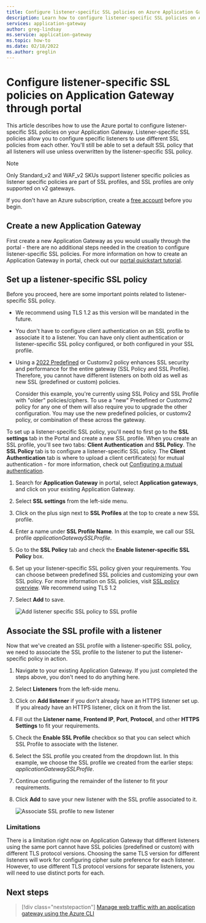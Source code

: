 ```yaml
---
title: Configure listener-specific SSL policies on Azure Application Gateway through portal
description: Learn how to configure listener-specific SSL policies on Application Gateway through portal 
services: application-gateway
author: greg-lindsay
ms.service: application-gateway
ms.topic: how-to
ms.date: 02/18/2022
ms.author: greglin
---
```


# Configure listener-specific SSL policies on Application Gateway through portal

This article describes how to use the Azure portal to configure listener-specific SSL policies on your Application Gateway. Listener-specific SSL policies allow you to configure specific listeners to use different SSL policies from each other. You'll still be able to set a default SSL policy that all listeners will use unless overwritten by the listener-specific SSL policy. 

> [!NOTE]
> Only Standard_v2 and WAF_v2 SKUs support listener specific policies as listener specific policies are part of SSL profiles, and SSL profiles are only supported on v2 gateways. 



If you don't have an Azure subscription, create a [free account](https://azure.microsoft.com/free/?WT.mc_id=A261C142F) before you begin.

## Create a new Application Gateway

First create a new Application Gateway as you would usually through the portal - there are no additional steps needed in the creation to configure listener-specific SSL policies. For more information on how to create an Application Gateway in portal, check out our [portal quickstart tutorial](./quick-create-portal.md).

## Set up a listener-specific SSL policy

Before you proceed, here are some important points related to listener-specific SSL policy.

- We recommend using TLS 1.2 as this version will be mandated in the future.
- You don't have to configure client authentication on an SSL profile to associate it to a listener. You can have only client authentication or listener-specific SSL policy configured, or both configured in your SSL profile.
- Using a [2022 Predefined](./application-gateway-ssl-policy-overview.md#predefined-tls-policy) or Customv2 policy enhances SSL security and performance for the entire gateway (SSL Policy and SSL Profile). Therefore, you cannot have different listeners on both old as well as new SSL (predefined or custom) policies.
  
  Consider this example, you're currently using SSL Policy and SSL Profile with &#34;older&#34; policies/ciphers. To use a &#34;new&#34; Predefined or Customv2 policy for any one of them will also require you to upgrade the other configuration. You may use the new predefined policies, or customv2 policy, or combination of these across the gateway.

To set up a listener-specific SSL policy, you'll need to first go to the **SSL settings** tab in the Portal and create a new SSL profile. When you create an SSL profile, you'll see two tabs: **Client Authentication** and **SSL Policy**. The **SSL Policy** tab is to configure a listener-specific SSL policy. The **Client Authentication** tab is where to upload a client certificate(s) for mutual authentication - for more information, check out [Configuring a mutual authentication](./mutual-authentication-portal.md).

1. Search for **Application Gateway** in portal, select **Application gateways**, and click on your existing Application Gateway.

2. Select **SSL settings** from the left-side menu.

3. Click on the plus sign next to **SSL Profiles** at the top to create a new SSL profile.

4. Enter a name under **SSL Profile Name**. In this example, we call our SSL profile *applicationGatewaySSLProfile*. 

5. Go to the **SSL Policy** tab and check the **Enable listener-specific SSL Policy** box. 

6. Set up your listener-specific SSL policy given your requirements. You can choose between predefined SSL policies and customizing your own SSL policy. For more information on SSL policies, visit [SSL policy overview](./application-gateway-ssl-policy-overview.md). We recommend using TLS 1.2

7. Select **Add** to save.

    ![Add listener specific SSL policy to SSL profile](./media/application-gateway-configure-listener-specific-ssl-policy/listener-specific-ssl-policy-ssl-profile.png)
    
## Associate the SSL profile with a listener

Now that we've created an SSL profile with a listener-specific SSL policy, we need to associate the SSL profile to the listener to put the listener-specific policy in action. 

1. Navigate to your existing Application Gateway. If you just completed the steps above, you don't need to do anything here. 

2. Select **Listeners** from the left-side menu. 

3. Click on **Add listener** if you don't already have an HTTPS listener set up. If you already have an HTTPS listener, click on it from the list. 

4. Fill out the **Listener name**, **Frontend IP**, **Port**, **Protocol**, and other **HTTPS Settings** to fit your requirements.

5. Check the **Enable SSL Profile** checkbox so that you can select which SSL Profile to associate with the listener. 

6. Select the SSL profile you created from the dropdown list. In this example, we choose the SSL profile we created from the earlier steps: *applicationGatewaySSLProfile*. 

7. Continue configuring the remainder of the listener to fit your requirements. 

8. Click **Add** to save your new listener with the SSL profile associated to it. 

    ![Associate SSL profile to new listener](./media/mutual-authentication-portal/mutual-authentication-listener-portal.png)        

### Limitations
There is a limitation right now on Application Gateway that different listeners using the same port cannot have SSL policies (predefined or custom) with different TLS protocol versions. Choosing the same TLS version for different listeners will work for configuring cipher suite preference for each listener. However, to use different TLS protocol versions for separate listeners, you will need to use distinct ports for each.

## Next steps

> [!div class="nextstepaction"]
> [Manage web traffic with an application gateway using the Azure CLI](./tutorial-manage-web-traffic-cli.md)

